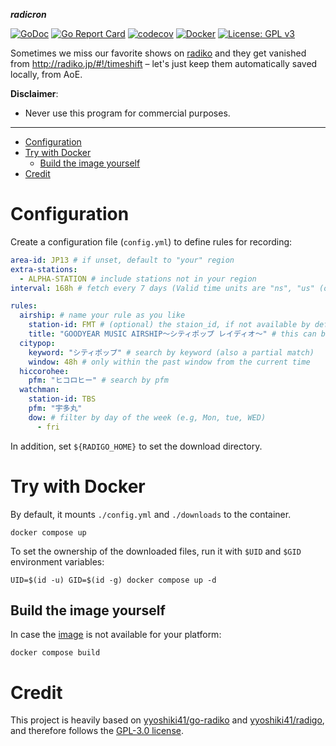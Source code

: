 **_radicron_**

[![GoDoc](https://godoc.org/github.com/iomz/radicron?status.svg)](https://godoc.org/github.com/iomz/radicron)
[![Go Report Card](https://goreportcard.com/badge/github.com/iomz/radicron)](https://goreportcard.com/report/github.com/iomz/radicron)
[![codecov](https://codecov.io/gh/iomz/radicron/branch/main/graph/badge.svg?token=fjhUp7BLPB)](https://codecov.io/gh/iomz/radicron)
[![Docker](https://github.com/iomz/radicron/actions/workflows/docker.yml/badge.svg)](https://github.com/iomz/radicron/actions/workflows/docker.yml)
[![License: GPL v3](https://img.shields.io/badge/License-GPLv3-blue.svg)](https://www.gnu.org/licenses/gpl-3.0)

Sometimes we miss our favorite shows on [radiko](https://radiko.jp/) and they get vanished from http://radiko.jp/#!/timeshift – let's just keep them automatically saved locally, from AoE.

**Disclaimer**:

- Never use this program for commercial purposes.

---

<!--toc:start-->

- [Configuration](#configuration)
- [Try with Docker](#try-with-docker)
  - [Build the image yourself](#build-the-image-yourself)
- [Credit](#credit)

<!--toc:end-->

# Configuration

Create a configuration file (`config.yml`) to define rules for recording:

```yaml
area-id: JP13 # if unset, default to "your" region
extra-stations:
  - ALPHA-STATION # include stations not in your region
interval: 168h # fetch every 7 days (Valid time units are "ns", "us" (or "µs"), "ms", "s", "m", "h" and must be positive)

rules:
  airship: # name your rule as you like
    station-id: FMT # (optional) the staion_id, if not available by default, automatically add this station to the watch list
    title: "GOODYEAR MUSIC AIRSHIP～シティポップ レイディオ～" # this can be a partial match
  citypop:
    keyword: "シティポップ" # search by keyword (also a partial match)
    window: 48h # only within the past window from the current time
  hiccorohee:
    pfm: "ヒコロヒー" # search by pfm
  watchman:
    station-id: TBS
    pfm: "宇多丸"
    dow: # filter by day of the week (e.g, Mon, tue, WED)
      - fri
```

In addition, set `${RADIGO_HOME}` to set the download directory.

# Try with Docker

By default, it mounts `./config.yml` and `./downloads` to the container.

```console
docker compose up
```

To set the ownership of the downloaded files, run it with `$UID` and `$GID` environment variables:

```console
UID=$(id -u) GID=$(id -g) docker compose up -d
```

## Build the image yourself

In case the [image](https://hub.docker.com/r/iomz/radicron/tags) is not available for your platform:

```console
docker compose build
```

# Credit

This project is heavily based on [yyoshiki41/go-radiko](https://github.com/yyoshiki41/go-radiko) and [yyoshiki41/radigo](https://github.com/yyoshiki41/radigo), and therefore follows the [GPL-3.0 license](https://github.com/yyoshiki41/radigo/blob/main/LICENSE).
